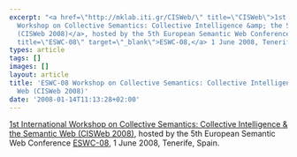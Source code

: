 ```yaml
---
excerpt: "<a href=\"http://mklab.iti.gr/CISWeb/\" title=\"CISWeb\">1st International
  Workshop on Collective Semantics: Collective Intelligence &amp; the Semantic Web
  (CISWeb 2008)</a>, hosted by the 5th European Semantic Web Conference <a href=\"http://www.eswc2008.org/\"
  title=\"ESWC-08\" target=\"_blank\">ESWC-08,</a> 1 June 2008, Tenerife, Spain. \r\n"
types: article
tags: []
images: []
layout: article
title: 'ESWC-08 Workshop on Collective Semantics: Collective Intelligence & the Semantic
  Web (CISWeb 2008)'
date: '2008-01-14T11:13:28+02:00'
---
```

<a href="http://mklab.iti.gr/CISWeb/" title="CISWeb">1st International Workshop on Collective Semantics: Collective Intelligence &amp; the Semantic Web (CISWeb 2008)</a>, hosted by the 5th European Semantic Web Conference <a href="http://www.eswc2008.org/" title="ESWC-08" target="_blank">ESWC-08,</a> 1 June 2008, Tenerife, Spain. 
